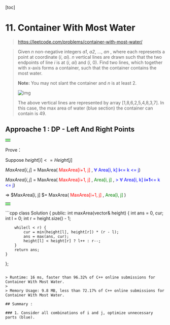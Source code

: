 [toc]

# 11. Container With Most Water

>https://leetcode.com/problems/container-with-most-water/

> Given *n* non-negative integers *a1*, *a2*, ..., *an* , where each represents a point at coordinate (*i*, *ai*). *n* vertical lines are drawn such that the two endpoints of line *i* is at (*i*, *ai*) and (*i*, 0). Find two lines, which together with x-axis forms a container, such that the container contains the most water.
>
> **Note:** You may not slant the container and *n* is at least 2.
>
>  
>
> ![img](https://s3-lc-upload.s3.amazonaws.com/uploads/2018/07/17/question_11.jpg)
>
> The above vertical lines are represented by array [1,8,6,2,5,4,8,3,7]. In this case, the max area of water (blue section) the container can contain is 49.

## Approache 1 : DP - Left And Right Points

<table><tr><td bgcolor=PaleGreen></td></tr></table>
Prove：

Suppose $height[ i ] <= Height[ j ]$

$MaxArea[i, j]$ = MaxArea( <font color=red>MaxArea[i+1, j] </font>,  <font color=Blue>  ∀ Area[i, k] **i**<= k <= j</font>)  				

$MaxArea[i, j]$ = MaxArea( <font color=red>MaxArea[i+1, j] </font>,  <font color=Green> Area[i, j]</font> , <font color=Blue> > ∀ Area[i, k] **i+1**<= k <= j</font>)  							    

&rArr; $MaxArea[i, j] $= MaxArea( <font color=red>MaxArea[i+1, j] </font>,  <font color=Green> Area[i, j]</font>  ) 

<table><tr><td bgcolor=PaleGreen>   </td></tr></table>
```cpp
class Solution {							
public:							
    int maxArea(vector<int>& height) {							
        int ans = 0, cur;							
        int l = 0;							
        int r = height.size() - 1;							
							
        while(l < r) {							
            cur = min(height[l], height[r]) * (r - l);							
            ans = max(ans, cur);										
			height[l] < height[r] ? l++	: r--;						
        }							
        return ans;							
    }							
};							

```

> Runtime: 16 ms, faster than 96.32% of C++ online submissions for Container With Most Water.
>
> Memory Usage: 9.8 MB, less than 72.17% of C++ online submissions for Container With Most Water.

## Summary : 

### 1. Consider all combinations of i and j, optimize unnecessary parts (blue).